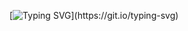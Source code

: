 [![Typing SVG](https://readme-typing-svg.demolab.com?font=Fira+Code&size=25&pause=100&width=435&lines=+++++++++++++++++++++++Hello%2C+There!+%F0%9F%91%8B;This+is+Nihal....;Nice+to+meet+you!)](https://git.io/typing-svg)
